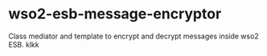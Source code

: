 # wso2-esb-message-encryptor
Class mediator and template to encrypt and decrypt messages inside wso2 ESB.
klkk
